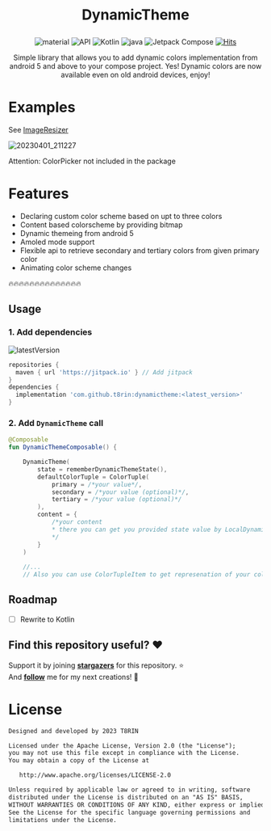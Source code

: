 
<h1 align="center">

DynamicTheme

</h1>


<p align="center">
 <img alt="material" src="https://custom-icon-badges.demolab.com/badge/material%20you-palegreen?style=for-the-badge&logoColor=black&logo=material-you"/></a>
  <img alt="API" src="https://img.shields.io/badge/Api%2021+-50f270?logo=android&logoColor=black&style=for-the-badge"/></a>
  <img alt="Kotlin" src="https://img.shields.io/badge/Kotlin-a503fc?logo=kotlin&logoColor=white&style=for-the-badge"/></a>
  <img alt="java" src="https://img.shields.io/static/v1?style=for-the-badge&message=Java&color=bd9117&logo=openjdk&logoColor=FFFFFF&label="/>
  <img alt="Jetpack Compose" src="https://img.shields.io/static/v1?style=for-the-badge&message=Jetpack+Compose&color=4285F4&logo=Jetpack+Compose&logoColor=FFFFFF&label="/></a> 
  <a href="https://hits.sh/github.com/t8rin/dynamictheme/"><img alt="Hits" src="https://hits.sh/github.com/t8rin/dynamictheme.svg?style=for-the-badge&label=Views&extraCount=10&color=54856b"/></a>
</p>


<p align="center">Simple library that allows you to add dynamic colors implementation from android 5 and above to your compose project.
Yes! Dynamic colors are now available even on old android devices, enjoy!</p>

# Examples
See [ImageResizer](https://github.com/t8rin/imageResizer)

![20230401_211227](https://user-images.githubusercontent.com/52178347/229307585-a0c871f7-0bb8-43da-a7c7-cf1c41d6d35f.gif)


Attention: ColorPicker not included in the package

# Features
* Declaring custom color scheme based on upt to three colors
* Content based colorscheme by providing bitmap
* Dynamic themeing from android 5
* Amoled mode support
* Flexible api to retrieve secondary and tertiary colors from given primary color
* Animating color scheme changes

:fire::fire::fire::fire::fire::fire::fire::fire::fire::fire::fire::fire::fire::fire:

## Usage

### 1. Add dependencies

![latestVersion](https://img.shields.io/github/v/release/t8rin/DynamicTheme)

```groovy
repositories {
  maven { url 'https://jitpack.io' } // Add jitpack
}
dependencies {
  implementation 'com.github.t8rin:dynamictheme:<latest_version>'
}
```
### 2. Add `DynamicTheme` call

```kotlin
@Composable
fun DynamicThemeComposable() {

    DynamicTheme(
        state = rememberDynamicThemeState(),
        defaultColorTuple = ColorTuple(
            primary = /*your value*/,
            secondary = /*your value (optional)*/,
            tertiary = /*your value (optional)*/
        ),
        content = {
            /*your content
            * there you can get you provided state value by LocalDynamicThemeState.current
            */
        }
    )
    
    //...
    // Also you can use ColorTupleItem to get represenation of your color scheme by three colors
```

## Roadmap
- [ ] Rewrite to Kotlin

## Find this repository useful? :heart:
Support it by joining __[stargazers](https://github.com/t8rin/DynamicTheme/stargazers)__ for this repository. :star: <br>
And __[follow](https://github.com/t8rin)__ me for my next creations! 🤩

# License
```xml
Designed and developed by 2023 T8RIN

Licensed under the Apache License, Version 2.0 (the "License");
you may not use this file except in compliance with the License.
You may obtain a copy of the License at

   http://www.apache.org/licenses/LICENSE-2.0

Unless required by applicable law or agreed to in writing, software
distributed under the License is distributed on an "AS IS" BASIS,
WITHOUT WARRANTIES OR CONDITIONS OF ANY KIND, either express or implied.
See the License for the specific language governing permissions and
limitations under the License.
```

